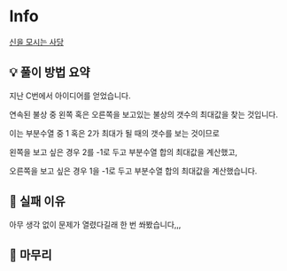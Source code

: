 # Info
[신을 모시는 사당](https://www.acmicpc.net/problem/27210)

## 💡 풀이 방법 요약

지난 C번에서 아이디어를 얻었습니다.

연속된 불상 중 왼쪽 혹은 오른쪽을 보고있는 불상의 갯수의 최대값을 찾는 것입니다.

이는 부분수열 중 1 혹은 2가 최대가 될 때의 갯수를 보는 것이므로

왼쪽을 보고 싶은 경우 2를 -1로 두고 부분수열 합의 최대값을 계산했고,

오른쪽을 보고 싶은 경우 1을 -1로 두고 부분수열 합의 최대값을 계산했습니다.

## 👀 실패 이유

아무 생각 없이 문제가 열렸다길래 한 번 쏴봤습니다,,,

## 🙂 마무리

